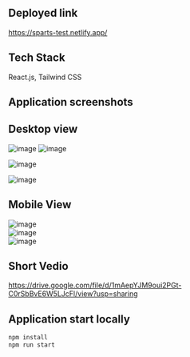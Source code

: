 ## Deployed link
https://sparts-test.netlify.app/
## Tech Stack
React.js, Tailwind CSS 
## Application screenshots
## Desktop view
![image](https://github.com/kkalyankumar9/sparts/assets/112814583/6ee747fa-13b8-499c-83af-27536771d027)
![image](https://github.com/kkalyankumar9/sparts/assets/112814583/883f9ff0-84cb-4335-912c-837524dc7e6a)

![image](https://github.com/kkalyankumar9/sparts/assets/112814583/7735860e-bb6e-4361-8ccb-db231f68a091)

![image](https://github.com/kkalyankumar9/sparts/assets/112814583/87e51f0b-bae6-444b-ae96-3e31ebae6f89)
## Mobile View
![image](https://github.com/kkalyankumar9/sparts/assets/112814583/9f56ed6e-d84e-42cf-af25-555d2847e3dd)
<br/>
![image](https://github.com/kkalyankumar9/sparts/assets/112814583/577b7705-d71c-4359-86f7-dccc14f92715)
<br/>
![image](https://github.com/kkalyankumar9/sparts/assets/112814583/6144e1fc-0355-4a6d-9784-cfbb2899ebf6)

## Short Vedio
https://drive.google.com/file/d/1mAepYJM9oui2PGt-C0rSbBvE6W5LJcFl/view?usp=sharing

## Application start locally
```sh
npm install 
npm run start


